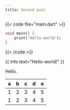 ```yaml
---
title: Second post
---
```


{{< code file="main.dart" >}}
```dart
void main() {
    print('Hello world');
}
```
{{< /code >}}

{{ info text="Hello-world!" }}

Hello.

| a | b | c | d | e |
|---|---|---|---|---|
| 1 | 2 | 3 | 4 | 5 |
| 1 | 2 | 3 | 4 | 5 |
